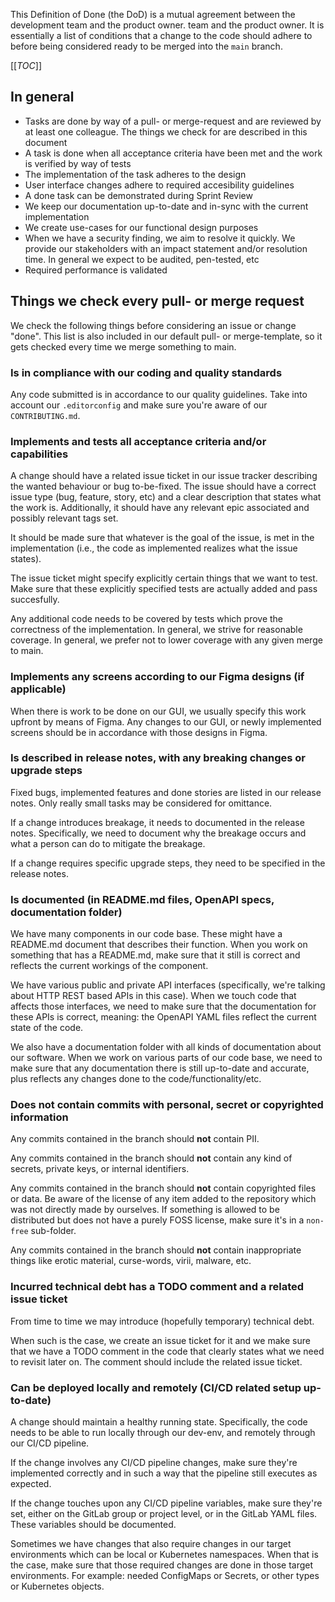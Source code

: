This Definition of Done (the DoD) is a mutual agreement between the development
team and the product owner. team and the product owner. It is essentially a list
of conditions that a change to the code should adhere to before being considered
ready to be merged into the `main` branch.

[[_TOC_]]

## In general

* Tasks are done by way of a pull- or merge-request and are reviewed
  by at least one colleague. The things we check for are described in
  this document
* A task is done when all acceptance criteria have been met and the
  work is verified by way of tests
* The implementation of the task adheres to the design
* User interface changes adhere to required accesibility guidelines
* A done task can be demonstrated during Sprint Review
* We keep our documentation up-to-date and in-sync with the current
  implementation
* We create use-cases for our functional design purposes
* When we have a security finding, we aim to resolve it quickly. We
  provide our stakeholders with an impact statement and/or resolution
  time. In general we expect to be audited, pen-tested, etc
* Required performance is validated

## Things we check every pull- or merge request

We check the following things before considering an issue or change "done". This
list is also included in our default pull- or merge-template, so it gets checked
every time we merge something to main.

### Is in compliance with our coding and quality standards

Any code submitted is in accordance to our quality guidelines. Take into account
our `.editorconfig` and make sure you're aware of our `CONTRIBUTING.md`.

### Implements and tests all acceptance criteria and/or capabilities

A change should have a related issue ticket in our issue tracker describing the
wanted behaviour or bug to-be-fixed. The issue should have a correct issue type
(bug, feature, story, etc) and a clear description that states what the work is.
Additionally, it should have any relevant epic associated and possibly relevant
tags set.

It should be made sure that whatever is the goal of the issue, is met in the
implementation (i.e., the code as implemented realizes what the issue states).

The issue ticket might specify explicitly certain things that we want to test.
Make sure that these explicitly specified tests are actually added and pass
succesfully.

Any additional code needs to be covered by tests which prove the correctness of
the implementation. In general, we strive for reasonable coverage. In general,
we prefer not to lower coverage with any given merge to main.

### Implements any screens according to our Figma designs (if applicable)

When there is work to be done on our GUI, we usually specify this work upfront
by means of Figma. Any changes to our GUI, or newly implemented screens should
be in accordance with those designs in Figma.

### Is described in release notes, with any breaking changes or upgrade steps

Fixed bugs, implemented features and done stories are listed in our release
notes. Only really small tasks may be considered for omittance.

If a change introduces breakage, it needs to documented in the release notes.
Specifically, we need to document why the breakage occurs and what a person can
do to mitigate the breakage.

If a change requires specific upgrade steps, they need to be specified in the
release notes.

### Is documented (in README.md files, OpenAPI specs, documentation folder)

We have many components in our code base. These might have a README.md document
that describes their function. When you work on something that has a README.md,
make sure that it still is correct and reflects the current workings of the
component.

We have various public and private API interfaces (specifically, we're talking
about HTTP REST based APIs in this case). When we touch code that affects those
interfaces, we need to make sure that the documentation for these APIs is
correct, meaning: the OpenAPI YAML files reflect the current state of the code.

We also have a documentation folder with all kinds of documentation about our
software. When we work on various parts of our code base, we need to make sure
that any documentation there is still up-to-date and accurate, plus reflects
any changes done to the code/functionality/etc.

### Does not contain commits with personal, secret or copyrighted information

Any commits contained in the branch should **not** contain PII.

Any commits contained in the branch should **not** contain any kind of secrets,
private keys, or internal identifiers.

Any commits contained in the branch should **not** contain copyrighted files
or data. Be aware of the license of any item added to the repository which was
not directly made by ourselves. If something is allowed to be distributed but
does not have a purely FOSS license, make sure it's in a `non-free` sub-folder.

Any commits contained in the branch should **not** contain inappropriate things
like erotic material, curse-words, virii, malware, etc.

### Incurred technical debt has a TODO comment and a related issue ticket

From time to time we may introduce (hopefully temporary) technical debt.

When such is the case, we create an issue ticket for it and we make sure that
we have a TODO comment in the code that clearly states what we need to revisit
later on. The comment should include the related issue ticket.

### Can be deployed locally and remotely (CI/CD related setup up-to-date)

A change should maintain a healthy running state. Specifically, the code needs
to be able to run locally through our dev-env,  and remotely through our CI/CD
pipeline.

If the change involves any CI/CD pipeline changes, make sure they're implemented
correctly and in such a way that the pipeline still executes as expected.

If the change touches upon any CI/CD pipeline variables, make sure they're set,
either on the GitLab group or project level, or in the GitLab YAML files. These
variables should be documented.

Sometimes we have changes that also require changes in our target environments
which can be local or Kubernetes namespaces. When that is the case, make sure
that those required changes are done in those target environments. For example:
needed ConfigMaps or Secrets, or other types or Kubernetes objects.
